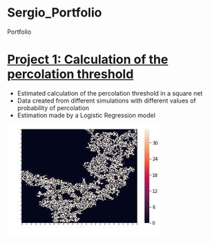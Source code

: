 # Sergio_Portfolio
Portfolio

# [Project 1: Calculation of the percolation threshold](https://github.com/ssoler90/percolation)
- Estimated calculation of the percolation threshold in a square net
- Data created from different simulations with different values of probability of percolation
- Estimation made by a Logistic Regression model

![](https://github.com/ssoler90/Sergio_Portfolio/blob/main/images/percolation_cluster.jpeg)
